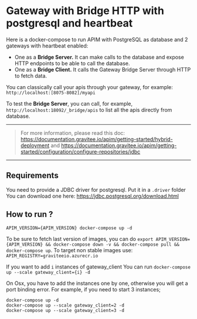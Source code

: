 # Gateway with Bridge HTTP with postgresql and heartbeat

Here is a docker-compose to run APIM with PostgreSQL as database and 2 gateways with heartbeat enabled:
 - One as a **Bridge Server.** It can make calls to the database and expose HTTP endpoints to be able to call the database.
 - One as a **Bridge Client.** It calls the Gateway Bridge Server through HTTP to fetch data.

You can classically call your apis through your gateway, for example: `http://localhost:[8075-8082]/myapi`

To test the **Bridge Server**, you can call, for example, `http://localhost:18092/_bridge/apis` to list all the apis directly from database.

---
> For more information, please read this doc: https://documentation.gravitee.io/apim/getting-started/hybrid-deployment
> and https://documentation.gravitee.io/apim/getting-started/configuration/configure-repositories/jdbc
---

## Requirements

You need to provide a JDBC driver for postgresql.
Put it in a `.driver` folder
You can download one here: https://jdbc.postgresql.org/download.html

## How to run ?

`APIM_VERSION={APIM_VERSION} docker-compose up -d ` 

To be sure to fetch last version of images, you can do `export APIM_VERSION={APIM_VERSION} && docker-compose down -v && docker-compose pull && docker-compose up`.
To target non stable images use: `APIM_REGISTRY=graviteeio.azurecr.io`

If you want to add `i` instances of gateway_client
You can run `docker-compose up --scale gateway_client={i} -d`

On Osx, you have to add the instances one by one, otherwise you will get a port binding error.
For example, if you need to start 3 instances;
```shell
docker-compose up -d
docker-compose up --scale gateway_client=2 -d
docker-compose up --scale gateway_client=3 -d
```
